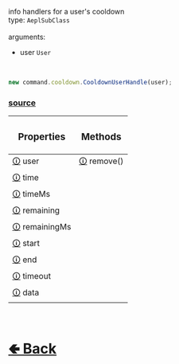 info handlers for a user's cooldown<br>
type: `AeplSubClass`<br><br>
arguments:
- user `User`
<br>

```js
new command.cooldown.CooldownUserHandle(user);
```

### [source](https://github.com/paigeroid/noscord.js/blob/main/src/Services/CommandService/custard/CooldownUserHandle.js)

| <h3>Properties</h3> | <h3>Methods</h3> |
| - | - |
| [🛈](https://github.com/paigeroid/noscord.js/wiki/Commands.SlashCommand.CooldownHandle.CooldownUserHandle.user) user | [🛈](https://github.com/paigeroid/noscord.js/wiki/Commands.SlashCommand.CooldownHandle.CooldownUserHandle.remove()) remove() |
| [🛈](https://github.com/paigeroid/noscord.js/wiki/Commands.SlashCommand.CooldownHandle.CooldownUserHandle.time) time |
| [🛈](https://github.com/paigeroid/noscord.js/wiki/Commands.SlashCommand.CooldownHandle.CooldownUserHandle.timeMs) timeMs |
| [🛈](https://github.com/paigeroid/noscord.js/wiki/Commands.SlashCommand.CooldownHandle.CooldownUserHandle.remaining) remaining |
| [🛈](https://github.com/paigeroid/noscord.js/wiki/Commands.SlashCommand.CooldownHandle.CooldownUserHandle.remainingMs) remainingMs |
| [🛈](https://github.com/paigeroid/noscord.js/wiki/Commands.SlashCommand.CooldownHandle.CooldownUserHandle.start) start |
| [🛈](https://github.com/paigeroid/noscord.js/wiki/Commands.SlashCommand.CooldownHandle.CooldownUserHandle.end) end |
| [🛈](https://github.com/paigeroid/noscord.js/wiki/Commands.SlashCommand.CooldownHandle.CooldownUserHandle.timeout) timeout |
| [🛈](https://github.com/paigeroid/noscord.js/wiki/Commands.SlashCommand.CooldownHandle.CooldownUserHandle.data) data |


<br> <h1> [🢀 Back](https://github.com/paigeroid/noscord.js/wiki/Commands.SlashCommand.CooldownHandle) </h1>